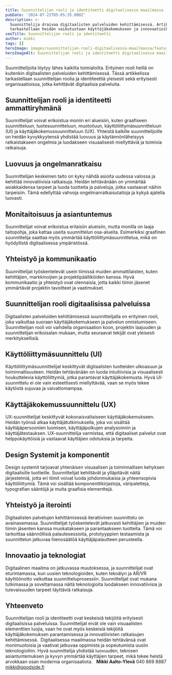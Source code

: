 ```yaml
---
title: Suunnittelijan rooli ja identiteetti digitaalisessa maailmassa
pubDate: '2024-07-22T05:05:35.000Z'
description: >-
  Suunnittelija draivaa digitaalisten palveluiden kehittämisessä. Artikkelissa
  tarkastellaan heidän vaikutustaan käyttäjäkokemukseen ja innovaatioihin.
seoTitle: Suunnittelijan rooli ja identiteetti
author: mikki
tags: []
heroImage: images/suunnittelijan-rooli-digitaalisessa-maailmassa/featured.png
heroImageAlt: Suunnittelijan rooli ja identiteetti digitaalisessa maailmassa
---
```


Suunnittelijoita löytyy lähes kaikilta toimialoilta. Erityinen rooli heillä on kuitenkin digitaalisten palveluiden kehittämisessä. Tässä artikkelissa tarkastellaan suunnittelijan roolia ja identiteettiä yleisesti sekä erityisesti organisaatioissa, jotka kehittävät digitaalisia palveluita.

## **Suunnittelijan rooli ja identiteetti ammattiryhmänä**

Suunnittelijat voivat erikoistua moniin eri alueisiin, kuten graafiseen suunnitteluun, tuotesuunnitteluun, muotoiluun, käyttöliittymäsuunnitteluun (UI) ja käyttäjäkokemussuunnitteluun (UX). Yhteistä kaikille suunnittelijoille on heidän kyvykkyytensä yhdistää luovuus ja käytännönläheisyys ratkaistakseen ongelmia ja luodakseen visuaalisesti miellyttäviä ja toimivia ratkaisuja.

## **Luovuus ja ongelmanratkaisu**

Suunnittelijan keskeinen taito on kyky nähdä asioita uudessa valossa ja kehittää innovatiivisia ratkaisuja. Heidän tehtävänään on ymmärtää asiakkaidensa tarpeet ja luoda tuotteita ja palveluja, jotka vastaavat näihin tarpeisiin. Tämä edellyttää vahvoja ongelmanratkaisutaitoja ja kykyä ajatella luovasti.

## **Monitaitoisuus ja asiantuntemus**

Suunnittelijat voivat erikoistua erilaisiin alueisiin, mutta monilla on laaja taitopohja, joka kattaa useita suunnittelun osa-alueita. Esimerkiksi graafinen suunnittelija saattaa myös ymmärtää käyttöliittymäsuunnittelua, mikä on hyödyllistä digitaalisessa ympäristössä.

## **Yhteistyö ja kommunikaatio**

Suunnittelijat työskentelevät usein tiimissä muiden ammattilaisten, kuten kehittäjien, markkinoijien ja projektipäälliköiden kanssa. Hyvä kommunikaatio ja yhteistyö ovat olennaisia, jotta kaikki tiimin jäsenet ymmärtävät projektin tavoitteet ja vaatimukset.

## **Suunnittelijan rooli digitaalisissa palveluissa**

Digitaalisten palveluiden kehittämisessä suunnittelijalla on erityinen rooli, joka vaikuttaa suoraan käyttäjäkokemukseen ja palvelun onnistumiseen. Suunnittelijan rooli voi vaihdella organisaation koon, projektin laajuuden ja suunnittelijan erikoisalan mukaan, mutta seuraavat tekijät ovat yleisesti merkityksellisiä.

## **Käyttöliittymäsuunnittelu (UI)**

Käyttöliittymäsuunnittelijat keskittyvät digitaalisten tuotteiden ulkoasuun ja toiminnallisuuteen. Heidän tehtävänään on luoda intuitiivisia ja visuaalisesti houkuttelevia käyttöliittymiä, jotka parantavat käyttäjäkokemusta. Hyvä UI-suunnittelu ei ole vain esteettisesti miellyttävää, vaan se myös tekee käytöstä sujuvaa ja vaivattomampaa.

## **Käyttäjäkokemussuunnittelu (UX)**

UX-suunnittelijat keskittyvät kokonaisvaltaiseen käyttäjäkokemukseen. Heidän työnsä alkaa käyttäjätutkimuksella, joka voi sisältää käyttäjäpersoonien luomisen, käyttäjäpolkujen analysoinnin ja käyttäjätestauksen. UX-suunnittelija varmistaa, että digitaaliset palvelut ovat helppokäyttöisiä ja vastaavat käyttäjien odotuksia ja tarpeita.

## **Design Systemit ja komponentit**

Design systemit tarjoavat yhtenäisen visuaalisen ja toiminnallisen kehyksen digitaalisille tuotteille. Suunnittelijat kehittävät ja ylläpitävät näitä järjestelmiä, jotta eri tiimit voivat luoda johdonmukaisia ja yhteensopivia käyttöliittymiä. Tämä voi sisältää komponenttikirjastoja, väripaletteja, typografian sääntöjä ja muita graafisia elementtejä.

## **Yhteistyö ja iterointi**

Digitaalisten palvelujen kehittämisessä iteratiivinen suunnittelu on avainasemassa. Suunnittelijat työskentelevät jatkuvasti kehittäjien ja muiden tiimin jäsenten kanssa muokatakseen ja parantaakseen tuotteita. Tämä voi tarkoittaa säännöllisiä palautesessioita, prototyyppien testaamista ja suunnittelun jatkuvaa hienosäätöä käyttäjäpalautteen perusteella.

## **Innovaatio ja teknologiat**

Digitaalinen maailma on jatkuvassa muutoksessa, ja suunnittelijat ovat eturintamassa, kun uusien teknologioiden, kuten tekoälyn ja AR/VR käyttöönotto vaikuttaa suunnitteluprosessiin. Suunnittelijat ovat mukana tutkimassa ja soveltamassa näitä teknologioita luodakseen innovatiivisia ja tulevaisuuden tarpeet täyttäviä ratkaisuja.

## **Yhteenveto**

Suunnittelijan rooli ja identiteetti ovat keskeisiä tekijöitä erityisesti digitaalisissa palveluissa. Suunnittelijat eivät ole vain visuaalisten elementtien luojia, vaan he ovat myös keskeisiä tekijöitä käyttäjäkokemuksen parantamisessa ja innovatiivisten ratkaisujen kehittämisessä.  Digitaalisessa maailmassa heidän tehtävänsä ovat monimuotoisia ja vaativat jatkuvaa oppimista ja sopeutumista uusiin teknologioihin. Hyvä suunnittelija yhdistää luovuuden, teknisen asiantuntemuksen ja kyvyn ymmärtää käyttäjien tarpeet, mikä tekee heistä arvokkaan osan modernia organisaatiota.   **Mikki Aalto-Ylevä** 040 869 8887 mikki@goodside.fi